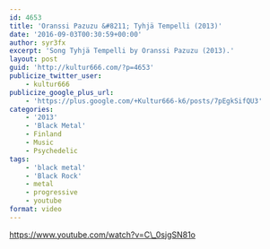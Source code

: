 ```yaml
---
id: 4653
title: 'Oranssi Pazuzu &#8211; Tyhjä Tempelli (2013)'
date: '2016-09-03T00:30:59+00:00'
author: syr3fx
excerpt: 'Song Tyhjä Tempelli by Oranssi Pazuzu (2013).'
layout: post
guid: 'http://kultur666.com/?p=4653'
publicize_twitter_user:
    - kultur666
publicize_google_plus_url:
    - 'https://plus.google.com/+Kultur666-k6/posts/7pEgkSifQU3'
categories:
    - '2013'
    - 'Black Metal'
    - Finland
    - Music
    - Psychedelic
tags:
    - 'black metal'
    - 'Black Rock'
    - metal
    - progressive
    - youtube
format: video
---
```


https://www.youtube.com/watch?v=C\_0sjgSN81o